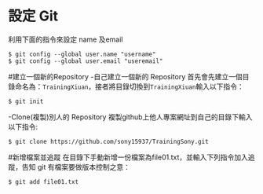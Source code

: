 設定 Git
========
利用下面的指令來設定 name 及email
```
$ git config --global user.name "username"
$ git config --global user.email "useremail"
```
#建立一個新的Repository
-自己建立一個新的 Repository
首先會先建立一個目錄命名為：`TrainingXiuan`，接者將目錄切換到`TrainingXiuan`輸入以下指令：
```
$ git init
```
-Clone(複製)別人的 Repository
複製github上他人專案網址到自己的目錄下輸入以下指令:
```
$ git clone https://github.com/sony15937/TrainingSony.git
```
#新增檔案並追蹤
在目錄下手動新增一份檔案為file01.txt，並輸入下列指令加入追蹤，告知 git 有檔案要做版本控制之意：
```
$ git add file01.txt
```